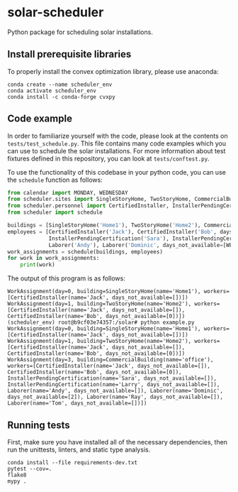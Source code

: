 # solar-scheduler
Python package for scheduling solar installations.

## Install prerequisite libraries

To properly install the convex optimization library, please use anaconda:

```
conda create --name scheduler_env
conda activate scheduler_env
conda install -c conda-forge cvxpy
```

## Code example

In order to familiarize yourself with the code, please look at the contents on `tests/test_schedule.py`.
This file contains many code examples which you can use to schedule the solar installations.
For more information about test fixtures defined in this repository, you can look at `tests/conftest.py`.

To use the functionality of this codebase in your python code, you can use the `schedule` function as follows:

```python
from calendar import MONDAY, WEDNESDAY
from scheduler.sites import SingleStoryHome, TwoStoryHome, CommercialBuilding
from scheduler.personnel import CertifiedInstaller, InstallerPendingCertification, Laborer
from scheduler import schedule

buildings = [SingleStoryHome('Home1'), TwoStoryHome('Home2'), CommercialBuilding('office')]
employees = [CertifiedInstaller('Jack'), CertifiedInstaller('Bob', days_not_available=[MONDAY]),
             InstallerPendingCertification('Sara'), InstallerPendingCertification('Larry'),
             Laborer('Andy'), Laborer('Dominic', days_not_available=[WEDNESDAY]), Laborer('Ray'), Laborer('Tom')]
work_assignments = schedule(buildings, employees)
for work in work_assignments:
    print(work)
```

The output of this program is as follows:
```
WorkAssignment(day=0, building=SingleStoryHome(name='Home1'), workers=[CertifiedInstaller(name='Jack', days_not_available=[])])
WorkAssignment(day=1, building=TwoStoryHome(name='Home2'), workers=[CertifiedInstaller(name='Jack', days_not_available=[]), CertifiedInstaller(name='Bob', days_not_available=[0])])
(scheduler_env) root@b9cf03e74357:/solar# python example.py 
WorkAssignment(day=0, building=SingleStoryHome(name='Home1'), workers=[CertifiedInstaller(name='Jack', days_not_available=[])])
WorkAssignment(day=1, building=TwoStoryHome(name='Home2'), workers=[CertifiedInstaller(name='Jack', days_not_available=[]), CertifiedInstaller(name='Bob', days_not_available=[0])])
WorkAssignment(day=3, building=CommercialBuilding(name='office'), workers=[CertifiedInstaller(name='Jack', days_not_available=[]), CertifiedInstaller(name='Bob', days_not_available=[0]), InstallerPendingCertification(name='Sara', days_not_available=[]), InstallerPendingCertification(name='Larry', days_not_available=[]), Laborer(name='Andy', days_not_available=[]), Laborer(name='Dominic', days_not_available=[2]), Laborer(name='Ray', days_not_available=[]), Laborer(name='Tom', days_not_available=[])])
```


## Running tests

First, make sure you have installed all of the necessary dependencies, then run the unittests, linters, and static type analysis.

```
conda install --file requirements-dev.txt
pytest --cov=.
flake8
mypy .
```